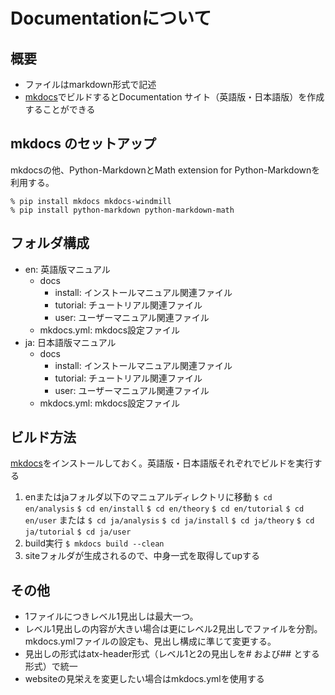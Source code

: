 # Documentationについて

## 概要

- ファイルはmarkdown形式で記述
- [mkdocs](http://www.mkdocs.org)でビルドするとDocumentation サイト（英語版・日本語版）を作成することができる

## mkdocs のセットアップ

mkdocsの他、Python-MarkdownとMath extension for Python-Markdownを利用する。

~~~
% pip install mkdocs mkdocs-windmill
% pip install python-markdown python-markdown-math
~~~

## フォルダ構成

- en: 英語版マニュアル
    - docs
        - install: インストールマニュアル関連ファイル
        - tutorial: チュートリアル関連ファイル
        - user: ユーザーマニュアル関連ファイル
    - mkdocs.yml: mkdocs設定ファイル
- ja: 日本語版マニュアル
    - docs
        - install: インストールマニュアル関連ファイル
        - tutorial: チュートリアル関連ファイル
        - user: ユーザーマニュアル関連ファイル
    - mkdocs.yml: mkdocs設定ファイル

## ビルド方法

[mkdocs](http://www.mkdocs.org)をインストールしておく。英語版・日本語版それぞれでビルドを実行する

1. enまたはjaフォルダ以下のマニュアルディレクトリに移動
   ``` $ cd en/analysis ```
   ``` $ cd en/install ```
   ``` $ cd en/theory ```
   ``` $ cd en/tutorial ```
   ``` $ cd en/user ```
   または
   ``` $ cd ja/analysis ```
   ``` $ cd ja/install ```
   ``` $ cd ja/theory ```
   ``` $ cd ja/tutorial ```
   ``` $ cd ja/user ```
2. build実行
   ``` $ mkdocs build --clean ```
3. siteフォルダが生成されるので、中身一式を取得してupする

## その他

- 1ファイルにつきレベル1見出しは最大一つ。
- レベル1見出しの内容が大きい場合は更にレベル2見出しでファイルを分割。mkdocs.ymlファイルの設定も、見出し構成に準じて変更する。
- 見出しの形式はatx-header形式（レベル1と2の見出しを# および## とする形式）で統一
- websiteの見栄えを変更したい場合はmkdocs.ymlを使用する
